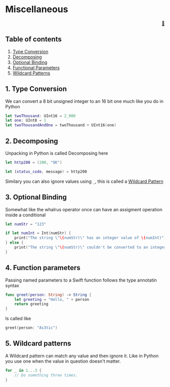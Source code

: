 # Miscellaneous

<div style="text-align: right"> <a href="javascript:history.back()">🏡</a>
</div>

## Table of contents

1. [Type Conversion](#1-type-conversion)
2. [Decomposing](#2-decomposing)
3. [Optional Binding](#3-optional-binding)
4. [Functional Parameters](#4-function-parameters)
5. [Wildcard Patterns](#5-wildcard-patterns)

## 1. Type Conversion

We can convert a 8 bit unsigned integer to an 16 bit one much like you do in Python

```swift
let twoThousand: UInt16 = 2_000
let one: UInt8 = 1
let twoThousandAndOne = twoThousand + UInt16(one)
```

## 2. Decomposing

Unpacking in Python is called Decomposing here

```swift
let http200 = (200, "OK")

let (status_code, message) = http200
```

Similary you can also ignore values using `_`, this is called a [Wildcard Pattern](#5-wildcard-patterns)

## 3. Optional Binding

Somewhat like the whalrus operator once can have an assigment operation inside a conditional

```swift
let numStr = "123"

if let numInt = Int(numStr) {
    print("The string \"\(numStr)\" has an integer value of \(numInt)")
} else {
    print("The string \"\(numStr)\" couldn't be converted to an integer")
}
```

## 4. Function parameters

Passing named parameters to a Swift function follows the type annotatin syntax

```swift
func greet(person: String) -> String {
    let greeting = "Hello, " + person
    return greeting
}
```

Is called like

```swift
greet(person: "As3tic")
```

## 5. Wildcard patterns

A Wildcard pattern can match any value and then ignore it. Like in Python you use one when the value in question doesn't matter.

```Swift
for _ in 1...3 {
    // Do something three times.
}
`````
